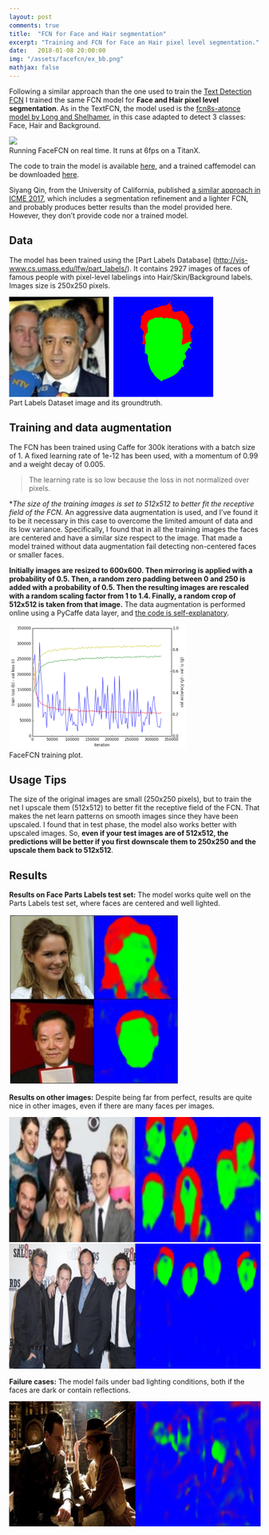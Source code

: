 ```yaml
---
layout: post
comments: true
title:  "FCN for Face and Hair segmentation"
excerpt: "Training and FCN for Face an Hair pixel level segmentation."
date:   2018-01-08 20:00:00
img: "/assets/facefcn/ex_bb.png"
mathjax: false
---
```


Following a similar approach than the one used to train the [Text Detection FCN](https://github.com/gombru/TextFCN) I trained the same FCN model for **Face and Hair pixel level segmentation**. As in the TextFCN, the model used is the [fcn8s-atonce model by Long and Shelhamer](https://github.com/shelhamer/fcn.berkeleyvision.org), in this case adapted to detect 3 classes: Face, Hair and Background.

<div class="imgcap">
<img src="/assets/facefcn/facefcn.gif" height="250">
	<div class="thecap">
	Running FaceFCN on real time. It runs at 6fps on a TitanX.
	</div>
</div>


The code to train the model is available [here](https://github.com/gombru/FaceFCN), and a trained caffemodel can be downloaded [here](https://drive.google.com/file/d/1XlBnUdVIH2Fw5NxOIcxjzJFPEA6kJjfS/view?usp=sharing).

Siyang Qin, from the University of California, published [a similar approach in ICME 2017](https://users.soe.ucsc.edu/~siqin/papers/ICME.pdf), which includes a segmentation refinement and a lighter FCN, and probably produces better results than the model provided here. However, they don’t provide code nor a trained model.

## Data
The model has been trained using the [Part Labels Database]
(http://vis-www.cs.umass.edu/lfw/part_labels/). It contains 2927 images of faces of famous people with pixel-level labelings into Hair/Skin/Background labels. Images size is 250x250 pixels.

<div class="imgcap">
	<div style="display:inline-block">
		<img src="/assets/facefcn/img_dataset.jpg" height="200">
	</div>
	<div style="display:inline-block; margin-left: 5px;">
		<img src="/assets/facefcn/img_ground_truth.png" height="200">
	</div>
	<div class="thecap">
	Part Labels Dataset image and its groundtruth.
	</div>
</div>


## Training and data augmentation
The FCN has been trained using Caffe for 300k iterations with a batch size of 1. A fixed learning rate of 1e-12 has been used, with a momentum of 0.99 and a weight decay of 0.005.

> The learning rate is so low because the loss in not normalized over pixels.

**The size of the training images is set to 512x512 to better fit the receptive field of the FCN.* An aggressive data augmentation is used, and I’ve found it to be it necessary in this case to overcome the limited amount of data and its low variance. Specifically, I found that in all the training images the faces are centered and have a similar size respect to the image. That made a model trained without data augmentation fail detecting non-centered faces or smaller faces.

**Initially images are resized to 600x600. Then mirroring is applied with a probability of 0.5. Then, a random zero padding between 0 and 250 is added with a probability of 0.5. Then the resulting images are rescaled with a random scaling factor from 1 to 1.4.  Finally, a random crop of 512x512 is taken from that image.**
The data augmentation is performed online using a PyCaffe data layer, and [the code is self-explanatory](https://github.com/gombru/FaceFCN/blob/master/layers.py).

<div class="imgcap">
<img src="/assets/facefcn/training.png" height="250">
	<div class="thecap">
	FaceFCN training plot.
	</div>
</div>


## Usage Tips
The size of the original images are small (250x250 pixels), but to train the net I upscale them (512x512) to better fit the receptive field of the FCN. That makes the net learn patterns on smooth images since they have been upscaled. I found that in test phase, the model also works better with upscaled images. So, **even if your test images are of 512x512, the predictions will be better if you first downscale them to 250x250 and the upscale them back to 512x512**.

## Results

**Results on Face Parts Labels test set:** The model works quite well on the Parts Labels test set, where faces are centered and well lighted.

<div class="imgcap">
<img src="/assets/facefcn/ex_test.jpg" height="340">
</div>

**Results on other images:** Despite being far from perfect, results are quite nice in other images, even if there are many faces per images.

<div class="imgcap">
<img src="/assets/facefcn/ex_bb.jpg" height="250">
</div>

<div class="imgcap">
<img src="/assets/facefcn/ex_h8.jpg" height="250">
</div>

**Failure cases:** The model fails under bad lighting conditions, both if the faces are dark or contain reflections.

<div class="imgcap">
<img src="/assets/facefcn/ex_fail.jpg" height="250">
</div>




